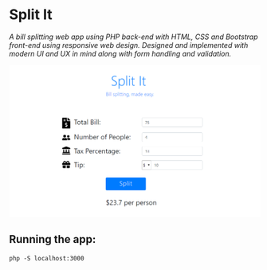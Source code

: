 # Split It

*A bill splitting web app using PHP back-end with HTML, CSS and Bootstrap front-end using responsive web design. Designed and implemented with modern UI and UX in mind along with form handling and validation.*

<img src="./images/screenshot.PNG" width="850"/>

## Running the app:
    php -S localhost:3000